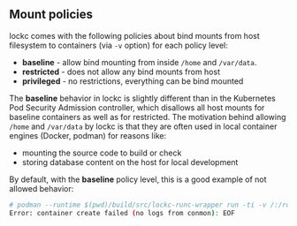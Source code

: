 ## Mount policies

lockc comes with the following policies about bind mounts from host filesystem
to containers (via `-v` option) for each policy level:

* **baseline** - allow bind mounting from inside `/home` and `/var/data`.
* **restricted** - does not allow any bind mounts from host
* **privileged** - no restrictions, everything can be bind mounted

The **baseline** behavior in lockc is slightly different than in the Kubernetes
Pod Security Admission controller, which disallows all host mounts for baseline
containers as well as for restricted. The motivation behind allowing `/home`
and `/var/data` by lockc is that they are often used in local container engines
(Docker, podman) for reasons like:

* mounting the source code to build or check
* storing database content on the host for local development

By default, with the **baseline** policy level, this is a good example of
not allowed behavior:

```bash
# podman --runtime $(pwd)/build/src/lockc-runc-wrapper run -ti -v /:/rootfs --rm registry.opensuse.org/opensuse/toolbox:latest
Error: container create failed (no logs from conmon): EOF
```
